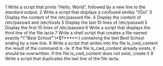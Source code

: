 1 Write a script that prints “Hello, World”, followed by a new line to the standard output.
2 Write a script that displays a confused smiley "(Ôo)'
3 Display the content of the /etc/passwd file.
4 Display the content of /etc/passwd and /etc/hosts
5 Display the last 10 lines of /etc/passwd
5 Display the first 10 lines of /etc/passwd
6 Write a script that displays the third line of the file iacta
7 Write a shell script that creates a file named exactly \*\\'"Best School"\'\\*$\?\*\*\*\*\*:) containing the text Best School ending by a new line.
8 Write a script that writes into the file ls_cwd_content the result of the command ls -la. If the file ls_cwd_content already exists, it should be overwritten. If the file ls_cwd_content does not exist, create it
9 Write a script that duplicates the last line of the file iacta.
